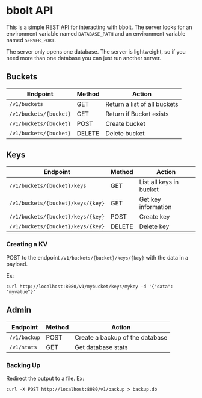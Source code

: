 # bbolt API

This is a simple REST API for interacting with bbolt. The server looks for an environment variable named `DATABASE_PATH`
 and an environment variable named `SERVER_PORT`.

The server only opens one database. The server is lightweight, so if you need more than one database you can just run
another server.

## Buckets

|Endpoint|Method|Action|
|--------|------|------|
|`/v1/buckets`| GET | Return a list of all buckets |
|`/v1/buckets/{bucket}`| GET | Return if Bucket exists|
|`/v1/buckets/{bucket}`| POST | Create bucket|
|`/v1/buckets/{bucket}`| DELETE | Delete bucket |

## Keys
|Endpoint|Method|Action|
|--------|------|------|
|`/v1/buckets/{bucket}/keys` | GET | List all keys in bucket |
|`/v1/buckets/{bucket}/keys/{key}`| GET | Get key information |
|`/v1/buckets/{bucket}/keys/{key}` | POST | Create key |
|`/v1/buckets/{bucket}/keys/{key}` | DELETE | Delete key|


### Creating a  KV
POST to the endpoint `/v1/buckets/{bucket}/keys/{key}` with the data in a payload.

Ex:

`curl http://localhost:8080/v1/mybucket/keys/mykey -d '{"data": "myvalue"}'`

## Admin

|Endpoint|Method|Action|
|--------|------|------|
|`/v1/backup`| POST | Create a backup of the database|
|`/v1/stats` | GET | Get database stats |

### Backing Up

Redirect the output to a file. Ex:

`curl -X POST http://localhost:8080/v1/backup > backup.db`